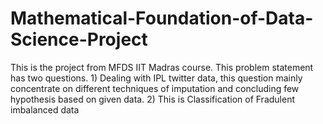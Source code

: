 # Mathematical-Foundation-of-Data-Science-Project
This is the project from MFDS IIT Madras course. This problem statement has two questions. 1) Dealing with IPL twitter data, this question mainly concentrate on different techniques of imputation and concluding few hypothesis based on given data. 2) This is Classification of Fradulent imbalanced data
